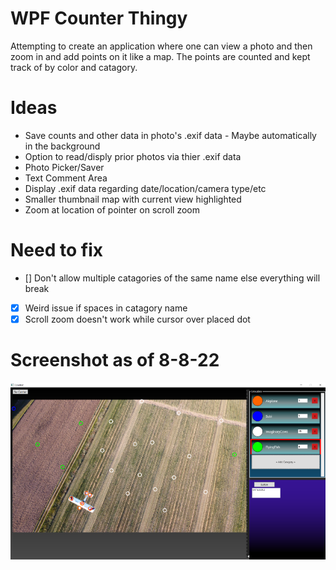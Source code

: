 # WPF Counter Thingy

Attempting to create an application where one can view a photo and then zoom in and add points on it like a map. The points are counted and kept track of by color and catagory. 

# Ideas
* Save counts and other data in photo's .exif data - Maybe automatically in the background
* Option to read/disply prior photos via thier .exif data
* Photo Picker/Saver
* Text Comment Area
* Display .exif data regarding date/location/camera type/etc 
* Smaller thumbnail map with current view highlighted
* Zoom at location of pointer on scroll zoom

# Need to fix
- [] Don't allow multiple catagories of the same name else everything will break
- [x] Weird issue if spaces in catagory name
- [x] Scroll zoom doesn't work while cursor over placed dot

# Screenshot as of 8-8-22
![image](Source_Images/sample.png)